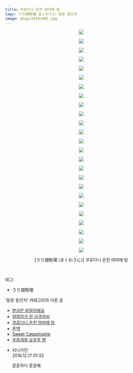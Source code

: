 ```yaml
---
title: 쿠로다니 온천 야마메 탕
tags: うり畑牧場 まくわうに 동방_동인지
image: ghap/2910/001.jpg
---
```

<div class="article">
<p style="text-align: center; clear: none; float: none;"><img src="{{ site.nasurl }}/ghap/2910/001.jpg"/></p>
<p style="text-align: center; clear: none; float: none;"><img src="{{ site.nasurl }}/ghap/2910/002.jpg"/></p>
<p style="text-align: center; clear: none; float: none;"><img src="{{ site.nasurl }}/ghap/2910/003.jpg"/></p>
<p style="text-align: center; clear: none; float: none;"><img src="{{ site.nasurl }}/ghap/2910/004.jpg"/></p>
<p style="text-align: center; clear: none; float: none;"><img src="{{ site.nasurl }}/ghap/2910/005.jpg"/></p>
<p style="text-align: center; clear: none; float: none;"><img src="{{ site.nasurl }}/ghap/2910/006.jpg"/></p>
<p style="text-align: center; clear: none; float: none;"><img src="{{ site.nasurl }}/ghap/2910/007.jpg"/></p>
<p style="text-align: center; clear: none; float: none;"><img src="{{ site.nasurl }}/ghap/2910/008.jpg"/></p>
<p style="text-align: center; clear: none; float: none;"><img src="{{ site.nasurl }}/ghap/2910/009.jpg"/></p>
<p style="text-align: center; clear: none; float: none;"><img src="{{ site.nasurl }}/ghap/2910/010.jpg"/></p>
<p style="text-align: center; clear: none; float: none;"><img src="{{ site.nasurl }}/ghap/2910/011.jpg"/></p>
<p style="text-align: center; clear: none; float: none;"><img src="{{ site.nasurl }}/ghap/2910/012.jpg"/></p>
<p style="text-align: center; clear: none; float: none;"><img src="{{ site.nasurl }}/ghap/2910/013.jpg"/></p>
<p style="text-align: center; clear: none; float: none;"><img src="{{ site.nasurl }}/ghap/2910/014.jpg"/></p>
<p style="text-align: center; clear: none; float: none;"><img src="{{ site.nasurl }}/ghap/2910/015.jpg"/></p>
<p style="text-align: center; clear: none; float: none;"><img src="{{ site.nasurl }}/ghap/2910/016.jpg"/></p>
<p style="text-align: center; clear: none; float: none;"><img src="{{ site.nasurl }}/ghap/2910/017.jpg"/></p>
<p style="text-align: center; clear: none; float: none;"><img src="{{ site.nasurl }}/ghap/2910/018.jpg"/></p>
<p style="text-align: center; clear: none; float: none;"><img src="{{ site.nasurl }}/ghap/2910/019.jpg"/></p>
<p style="text-align: center; clear: none; float: none;"><img src="{{ site.nasurl }}/ghap/2910/020.jpg"/></p>
<p style="text-align: center; clear: none; float: none;"><img src="{{ site.nasurl }}/ghap/2910/021.jpg"/></p>
<p style="text-align: center; clear: none; float: none;"><img src="{{ site.nasurl }}/ghap/2910/022.jpg"/></p>
<p style="text-align: center; clear: none; float: none;"><img src="{{ site.nasurl }}/ghap/2910/023.jpg"/></p>
<p style="text-align: center; clear: none; float: none;"><img src="{{ site.nasurl }}/ghap/2910/024.jpg"/></p>
<p style="text-align: center; clear: none; float: none;"><img src="{{ site.nasurl }}/ghap/2910/025.jpg"/></p>
<p style="text-align: center; clear: none; float: none;">[うり畑牧場 (まくわうに)] 쿠로다니 온천 야마메 탕</p>
<p><br/></p>
</div><div class="tagTrail">
<p>태그: </p>
<ul>
<li>うり畑牧場</li>
</ul>
</div><div class="another">
<p>'동방 동인지' 카테고리의 다른 글</p>
<ul>
<li><a href="/2016-12-16-ghap_2917">본심은 비밀이에요</a></li>
<li><a href="/2016-12-16-ghap_2914">덜렁이가 된 사쿠야씨</a></li>
<li><a href="/2016-12-16-ghap_2910">쿠로다니 온천 야마메 탕</a></li>
<li><a href="/2016-12-14-ghap_2905">혼백</a></li>
<li><a href="/2016-12-14-ghap_2904">Sweet Catastrophe</a></li>
<li><a href="/2016-12-14-ghap_2903">우동게와 요우무 쨩</a></li>
</ul>
</div><div class="cb_module cb_fluid">
<div class="cb_wrt cb_profile">
<div class="comment">
<ul>
<li class="cb_thumb_off" id="comment14871600">
<div class="cb_comment_area">
<div class="cb_info_area">
<div class="cb_section">
<span class="cb_nick_name">지나가던</span>
</div>
<div class="cb_section">
<span class="cb_date">2016.12.17 01:32 </span>
</div>
</div>
<div class="cb_dsc_comment">
<p class="cb_dsc">
											훈훈하다 훈훈해
										</p>
</div>
</div></li>
</ul>
</div>
</div><!-- commentList close -->
</div>